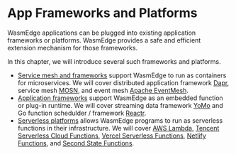 # App Frameworks and Platforms

WasmEdge applications can be plugged into existing application frameworks or platforms. WasmEdge provides a safe and efficient extension mechanism for those frameworks.

In this chapter, we will introduce several such frameworks and platforms.

* [Service mesh and frameworks](frameworks/mesh.md) support WasmEdge to run as containers for microservices. We will cover distributed application framework [Dapr](frameworks/mesh/dapr.md), service mesh [MOSN](frameworks/mesh/mosn.md), and event mesh [Apache EventMesh](frameworks/mesh/eventmesh.md).
* [Application frameworks](frameworks/app.md) support WasmEdge as an embedded function or plug-in runtime. We will cover streaming data framework [YoMo](frameworks/app/yomo.md) and Go function schedulder / framework [Reactr](frameworks/app/reactr.md).
* [Serverless platforms](frameworks/serverless.md) allows WasmEdge programs to run as serverless functions in their infrastructure. We will cover [AWS Lambda](frameworks/serverless/aws.md), [Tencent Serverless Cloud Functions](frameworks/serverless/tencent.md), [Vercel Serverless Functions](frameworks/serverless/vercel.md), [Netlify Functions](frameworks/serverless/netlify.md), and [Second State Functions](frameworks/serverless/secondstate.md).
